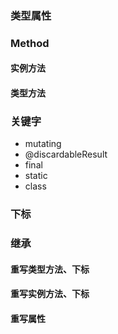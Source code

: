 ### 类型属性

### Method

#### 实例方法

#### 类型方法

### 关键字

- mutating
- @discardableResult
- final
- static
- class

### 下标

### 继承

#### 重写类型方法、下标

#### 重写实例方法、下标

#### 重写属性